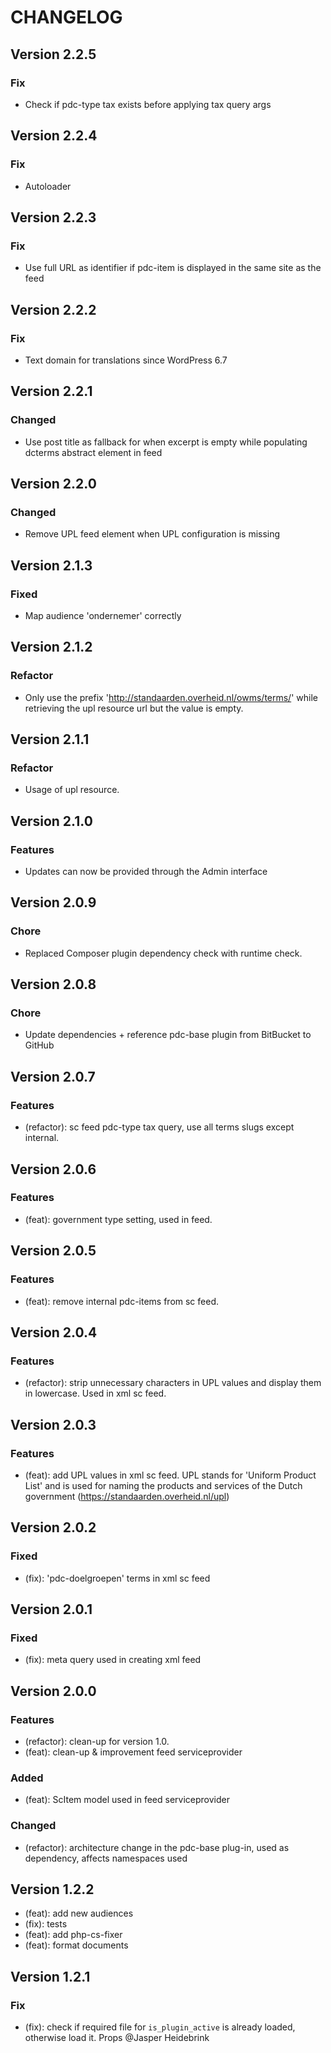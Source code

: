 # CHANGELOG

## Version 2.2.5

### Fix

- Check if pdc-type tax exists before applying tax query args

## Version 2.2.4

### Fix

- Autoloader

## Version 2.2.3

### Fix

- Use full URL as identifier if pdc-item is displayed in the same site as the feed

## Version 2.2.2

### Fix

- Text domain for translations since WordPress 6.7

## Version 2.2.1

### Changed

- Use post title as fallback for when excerpt is empty while populating dcterms abstract element in feed

## Version 2.2.0

### Changed

- Remove UPL feed element when UPL configuration is missing

## Version 2.1.3

### Fixed

- Map audience 'ondernemer' correctly

## Version 2.1.2

### Refactor

- Only use the prefix '<http://standaarden.overheid.nl/owms/terms/>' while retrieving the upl resource url but the value is empty.

## Version 2.1.1

### Refactor

- Usage of upl resource.

## Version 2.1.0

### Features

- Updates can now be provided through the Admin interface

## Version 2.0.9

### Chore

- Replaced Composer plugin dependency check with runtime check.

## Version 2.0.8

### Chore

- Update dependencies + reference pdc-base plugin from BitBucket to GitHub

## Version 2.0.7

### Features

- (refactor): sc feed pdc-type tax query, use all terms slugs except internal.

## Version 2.0.6

### Features

- (feat): government type setting, used in feed.

## Version 2.0.5

### Features

- (feat): remove internal pdc-items from sc feed.

## Version 2.0.4

### Features

- (refactor): strip unnecessary characters in UPL values and display them in lowercase. Used in xml sc feed.

## Version 2.0.3

### Features

- (feat): add UPL values in xml sc feed. UPL stands for 'Uniform Product List' and is used for naming the products and services of the Dutch government (<https://standaarden.overheid.nl/upl>)

## Version 2.0.2

### Fixed

- (fix): 'pdc-doelgroepen' terms in xml sc feed

## Version 2.0.1

### Fixed

- (fix): meta query used in creating xml feed

## Version 2.0.0

### Features

- (refactor): clean-up for version 1.0.
- (feat): clean-up & improvement feed serviceprovider

### Added

- (feat): ScItem model used in feed serviceprovider

### Changed

- (refactor): architecture change in the pdc-base plug-in, used as dependency, affects namespaces used

## Version 1.2.2

- (feat): add new audiences
- (fix): tests
- (feat): add php-cs-fixer
- (feat): format documents

## Version 1.2.1

### Fix

- (fix): check if required file for `is_plugin_active` is already loaded, otherwise load it. Props @Jasper Heidebrink
